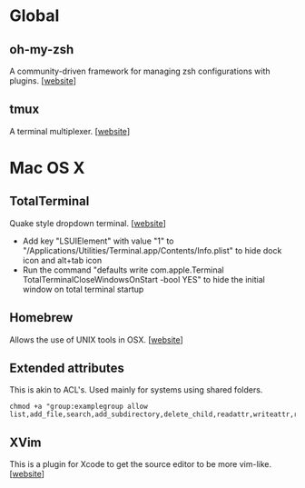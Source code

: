 Global
======

oh-my-zsh
---------
A community-driven framework for managing zsh configurations with plugins. [[website](https://github.com/robbyrussell/oh-my-zsh/)]

tmux
----
A terminal multiplexer. [[website](http://tmux.sourceforge.net/)]

Mac OS X
========

TotalTerminal
-------------
Quake style dropdown terminal. [[website](http://totalterminal.binaryage.com/)]
- Add key "LSUIElement" with value "1" to "/Applications/Utilities/Terminal.app/Contents/Info.plist" to hide dock icon and alt+tab icon
- Run the command "defaults write com.apple.Terminal TotalTerminalCloseWindowsOnStart -bool YES" to hide the initial window on total terminal startup

Homebrew
--------
Allows the use of UNIX tools in OSX. [[website](http://mxcl.github.com/homebrew/)]

Extended attributes
-------------------
This is akin to ACL's. Used mainly for systems using shared folders.

    chmod +a "group:examplegroup allow list,add_file,search,add_subdirectory,delete_child,readattr,writeattr,readextattr,writeextattr,readsecurity,file_inherit,directory_inherit"

XVim
----
This is a plugin for Xcode to get the source editor to be more vim-like. [[website](https://github.com/JugglerShu/XVim)]
